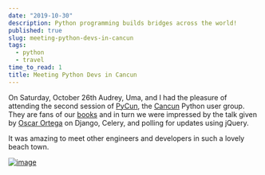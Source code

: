```yaml
---
date: "2019-10-30"
description: Python programming builds bridges across the world!
published: true
slug: meeting-python-devs-in-cancun
tags:
  - python
  - travel
time_to_read: 1
title: Meeting Python Devs in Cancun
---
```


On Saturday, October 26th Audrey, Uma, and I had the pleasure of attending the second session of [PyCun](https://www.meetup.com/Py-Cun/), the [Cancun](https://en.m.wikipedia.org/wiki/Canc%C3%BAn) Python user group. They are fans of our [books](/pages/books) and in turn we were impressed by the talk given by [Oscar Ortega](https://github.com/oortega) on Django, Celery, and polling for updates using jQuery.

It was amazing to meet other engineers and developers in such a lovely beach town.

[![image](/images/pycun.jpeg)](https://www.meetup.com/Py-Cun/)

